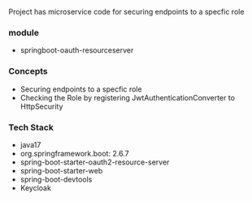 Project has microservice code for securing endpoints to a specfic role

### module
- springboot-oauth-resourceserver

### Concepts
- Securing endpoints to a specfic role
- Checking the Role by registering JwtAuthenticationConverter to HttpSecurity  

### Tech Stack
- java17
- org.springframework.boot: 2.6.7
- spring-boot-starter-oauth2-resource-server
- spring-boot-starter-web
- spring-boot-devtools
- Keycloak
